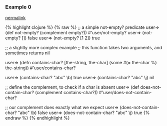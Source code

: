 ### Example 0
[permalink](#example-0)

{% highlight clojure %}
{% raw %}
;; a simple not-empty? predicate
user=> (def not-empty? (complement empty?))
#'user/not-empty?
user=> (not-empty? [])
false
user=> (not-empty? [1 2])
true


;; a slightly more complex example
;; this function takes two arguments, and sometimes returns nil

user=> (defn contains-char? [the-string, the-char]
         (some #(= the-char %) the-string))
#'user/contains-char?

user=> (contains-char? "abc" \b)
true
user=> (contains-char? "abc" \j)
nil

;; define the complement, to check if a char is absent
user=> (def does-not-contain-char? (complement contains-char?))
#'user/does-not-contain-char?

;; our complement does exactly what we expect
user=> (does-not-contain-char? "abc" \b)
false
user=> (does-not-contain-char? "abc" \j)
true
{% endraw %}
{% endhighlight %}


